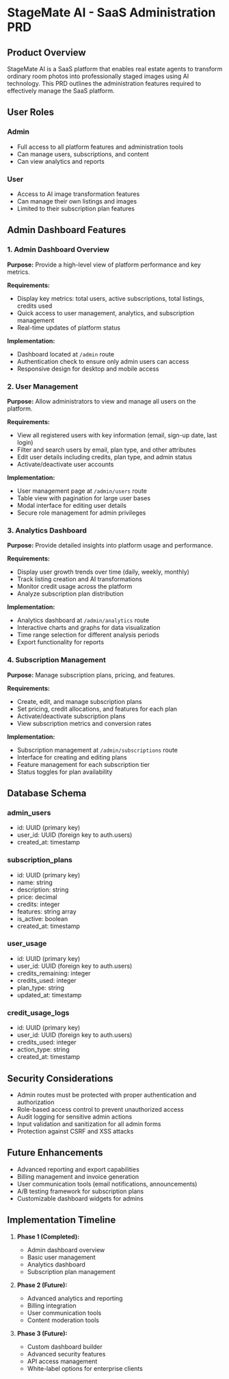 # StageMate AI - SaaS Administration PRD

## Product Overview

StageMate AI is a SaaS platform that enables real estate agents to transform ordinary room photos into professionally staged images using AI technology. This PRD outlines the administration features required to effectively manage the SaaS platform.

## User Roles

### Admin
- Full access to all platform features and administration tools
- Can manage users, subscriptions, and content
- Can view analytics and reports

### User
- Access to AI image transformation features
- Can manage their own listings and images
- Limited to their subscription plan features

## Admin Dashboard Features

### 1. Admin Dashboard Overview

**Purpose:** Provide a high-level view of platform performance and key metrics.

**Requirements:**
- Display key metrics: total users, active subscriptions, total listings, credits used
- Quick access to user management, analytics, and subscription management
- Real-time updates of platform status

**Implementation:**
- Dashboard located at `/admin` route
- Authentication check to ensure only admin users can access
- Responsive design for desktop and mobile access

### 2. User Management

**Purpose:** Allow administrators to view and manage all users on the platform.

**Requirements:**
- View all registered users with key information (email, sign-up date, last login)
- Filter and search users by email, plan type, and other attributes
- Edit user details including credits, plan type, and admin status
- Activate/deactivate user accounts

**Implementation:**
- User management page at `/admin/users` route
- Table view with pagination for large user bases
- Modal interface for editing user details
- Secure role management for admin privileges

### 3. Analytics Dashboard

**Purpose:** Provide detailed insights into platform usage and performance.

**Requirements:**
- Display user growth trends over time (daily, weekly, monthly)
- Track listing creation and AI transformations
- Monitor credit usage across the platform
- Analyze subscription plan distribution

**Implementation:**
- Analytics dashboard at `/admin/analytics` route
- Interactive charts and graphs for data visualization
- Time range selection for different analysis periods
- Export functionality for reports

### 4. Subscription Management

**Purpose:** Manage subscription plans, pricing, and features.

**Requirements:**
- Create, edit, and manage subscription plans
- Set pricing, credit allocations, and features for each plan
- Activate/deactivate subscription plans
- View subscription metrics and conversion rates

**Implementation:**
- Subscription management at `/admin/subscriptions` route
- Interface for creating and editing plans
- Feature management for each subscription tier
- Status toggles for plan availability

## Database Schema

### admin_users
- id: UUID (primary key)
- user_id: UUID (foreign key to auth.users)
- created_at: timestamp

### subscription_plans
- id: UUID (primary key)
- name: string
- description: string
- price: decimal
- credits: integer
- features: string array
- is_active: boolean
- created_at: timestamp

### user_usage
- id: UUID (primary key)
- user_id: UUID (foreign key to auth.users)
- credits_remaining: integer
- credits_used: integer
- plan_type: string
- updated_at: timestamp

### credit_usage_logs
- id: UUID (primary key)
- user_id: UUID (foreign key to auth.users)
- credits_used: integer
- action_type: string
- created_at: timestamp

## Security Considerations

- Admin routes must be protected with proper authentication and authorization
- Role-based access control to prevent unauthorized access
- Audit logging for sensitive admin actions
- Input validation and sanitization for all admin forms
- Protection against CSRF and XSS attacks

## Future Enhancements

- Advanced reporting and export capabilities
- Billing management and invoice generation
- User communication tools (email notifications, announcements)
- A/B testing framework for subscription plans
- Customizable dashboard widgets for admins

## Implementation Timeline

1. **Phase 1 (Completed):**
   - Admin dashboard overview
   - Basic user management
   - Analytics dashboard
   - Subscription plan management

2. **Phase 2 (Future):**
   - Advanced analytics and reporting
   - Billing integration
   - User communication tools
   - Content moderation tools

3. **Phase 3 (Future):**
   - Custom dashboard builder
   - Advanced security features
   - API access management
   - White-label options for enterprise clients
